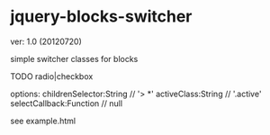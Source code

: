 jquery-blocks-switcher
======================

ver: 1.0 (20120720)

simple switcher classes for blocks

TODO radio|checkbox
 
options:
  childrenSelector:String // '> *'
  activeClass:String // '.active'
  selectCallback:Function // null

see example.html
